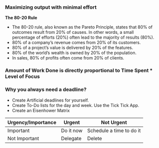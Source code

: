 ### Maximizing output with minimal effort

**The 80-20 Rule**
- The 80-20 rule, also known as the Pareto Principle, states that 80% of outcomes result from 20% of causes. In other words, a small percentage of efforts (20%) often lead to the majority of results (80%).
- 80% of a company’s revenue comes from 20% of its customers.
- 80% of a project’s value is delivered by 20% of the features.
- 80% of the world’s wealth is owned by 20% of the population.
- In sales, 80% of profits often come from 20% of clients.


### Amount of Work Done is directly proportional to Time Spent * Level of Focus


### Why you always need a deadline?
- Create Artificial deadlines for yourself.
- Create To-Do lists for the day and week. Use the Tick Tick App.
- Create an Eisenhower Matrix

| Urgency/Importance | Urgent    | Not Urgent |  
|--------------------|-----------|------------|  
| Important          | Do it now | Schedule a time to do it |  
| Not Important      | Delegate  | Delete | 


